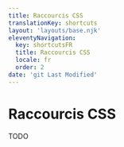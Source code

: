```yaml
---
title: Raccourcis CSS
translationKey: shortcuts
layout: 'layouts/base.njk'
eleventyNavigation:
  key: shortcutsFR
  title: Raccourcis CSS
  locale: fr
  order: 2
date: 'git Last Modified'
---
```


# Raccourcis CSS

TODO

